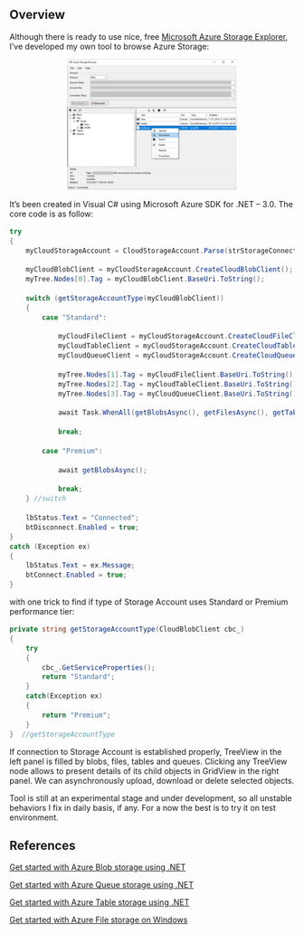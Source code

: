 ## Overview

Although there is ready to use nice, free [Microsoft Azure Storage Explorer](https://azure.microsoft.com/en-us/features/storage-explorer/), I’ve developed my own tool to browse Azure Storage:
<p align="center">
   <img src="/AzureStorageBrowser/pics/asb.png" alt="asb"/>
</p>

It’s been created in Visual C# using Microsoft Azure SDK for .NET – 3.0.
The core code is as follow:
```c#
try
{
    myCloudStorageAccount = CloudStorageAccount.Parse(strStorageConnectionString);
 
    myCloudBlobClient = myCloudStorageAccount.CreateCloudBlobClient();
    myTree.Nodes[0].Tag = myCloudBlobClient.BaseUri.ToString();
 
    switch (getStorageAccountType(myCloudBlobClient))
    {
        case "Standard":
 
            myCloudFileClient = myCloudStorageAccount.CreateCloudFileClient();
            myCloudTableClient = myCloudStorageAccount.CreateCloudTableClient();
            myCloudQueueClient = myCloudStorageAccount.CreateCloudQueueClient();
 
            myTree.Nodes[1].Tag = myCloudFileClient.BaseUri.ToString();
            myTree.Nodes[2].Tag = myCloudTableClient.BaseUri.ToString();
            myTree.Nodes[3].Tag = myCloudQueueClient.BaseUri.ToString();
 
            await Task.WhenAll(getBlobsAsync(), getFilesAsync(), getTablesAsync(), getQueuesAsync());
 
            break;
 
        case "Premium":
 
            await getBlobsAsync();
 
            break;
    } //switch
 
    lbStatus.Text = "Connected";
    btDisconnect.Enabled = true;
}
catch (Exception ex)
{
    lbStatus.Text = ex.Message; 
    btConnect.Enabled = true;
}
```

with one trick to find if type of Storage Account uses Standard or Premium performance tier:
```c#
private string getStorageAccountType(CloudBlobClient cbc_)
{
    try
    {
        cbc_.GetServiceProperties();
        return "Standard";
    }
    catch(Exception ex)
    {
        return "Premium";
    }
}  //getStorageAccountType
```

If connection to Storage Account is established properly, TreeView in the left panel is filled by blobs, files, tables and queues. Clicking any TreeView node allows to present details of its child objects in GridView in the right panel. We can asynchronously upload, download or delete selected objects.

Tool is still at an experimental stage and under development, so all unstable behaviors I fix in daily basis, if any.
For a now the best is to try it on test environment.

## References

[Get started with Azure Blob storage using .NET](https://docs.microsoft.com/en-us/azure/storage/storage-dotnet-how-to-use-blobs)

[Get started with Azure Queue storage using .NET](https://docs.microsoft.com/en-us/azure/storage/storage-dotnet-how-to-use-queues)

[Get started with Azure Table storage using .NET](https://docs.microsoft.com/en-us/azure/storage/storage-dotnet-how-to-use-tables)

[Get started with Azure File storage on Windows](https://docs.microsoft.com/en-us/azure/storage/storage-dotnet-how-to-use-files)
